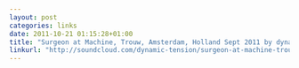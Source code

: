 ```yaml
---
layout: post
categories: links
date: 2011-10-21 01:15:28+01:00
title: "Surgeon at Machine, Trouw, Amsterdam, Holland Sept 2011 by dynamic tension on SoundCloud - Create, record and share your sounds for free"
linkurl: "http://soundcloud.com/dynamic-tension/surgeon-at-machine-trouw"
---
```

